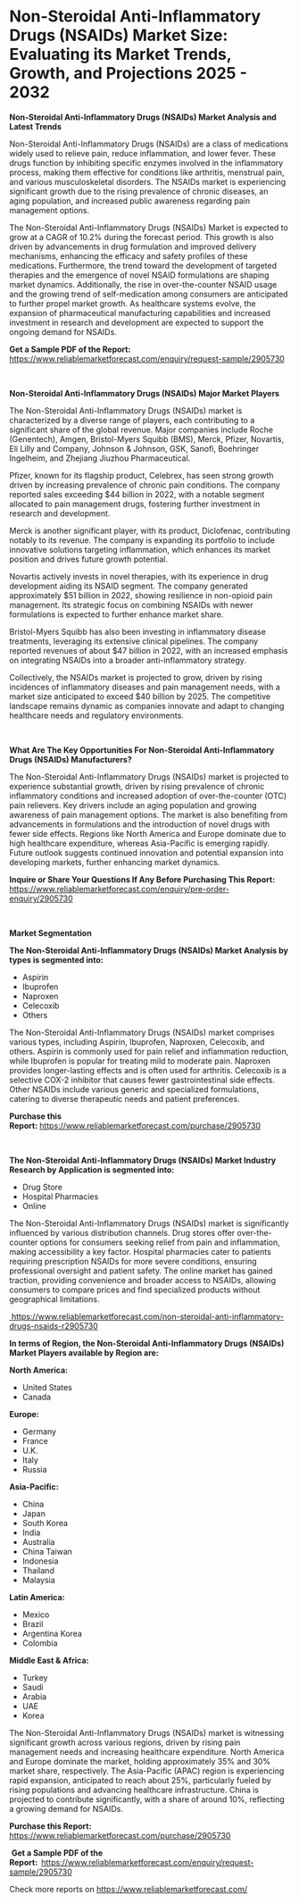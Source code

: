 <p><h1>Non-Steroidal Anti-Inflammatory Drugs (NSAIDs) Market Size: Evaluating its Market Trends, Growth, and Projections 2025 - 2032</h1></p><p><strong>Non-Steroidal Anti-Inflammatory Drugs (NSAIDs) Market Analysis and Latest Trends</strong></p>
<p><p>Non-Steroidal Anti-Inflammatory Drugs (NSAIDs) are a class of medications widely used to relieve pain, reduce inflammation, and lower fever. These drugs function by inhibiting specific enzymes involved in the inflammatory process, making them effective for conditions like arthritis, menstrual pain, and various musculoskeletal disorders. The NSAIDs market is experiencing significant growth due to the rising prevalence of chronic diseases, an aging population, and increased public awareness regarding pain management options.</p><p>The Non-Steroidal Anti-Inflammatory Drugs (NSAIDs) Market is expected to grow at a CAGR of 10.2% during the forecast period. This growth is also driven by advancements in drug formulation and improved delivery mechanisms, enhancing the efficacy and safety profiles of these medications. Furthermore, the trend toward the development of targeted therapies and the emergence of novel NSAID formulations are shaping market dynamics. Additionally, the rise in over-the-counter NSAID usage and the growing trend of self-medication among consumers are anticipated to further propel market growth. As healthcare systems evolve, the expansion of pharmaceutical manufacturing capabilities and increased investment in research and development are expected to support the ongoing demand for NSAIDs.</p></p>
<p><strong>Get a Sample PDF of the Report:&nbsp;</strong> <a href="https://www.reliablemarketforecast.com/enquiry/request-sample/2905730?utm_campaign=3361&utm_medium=2&utm_source=Github&utm_content=ia&utm_term=12032025&utm_id=non-steroidal-anti-inflammatory-drugs-nsaids">https://www.reliablemarketforecast.com/enquiry/request-sample/2905730</a></p>
<p>&nbsp;</p>
<p><strong>Non-Steroidal Anti-Inflammatory Drugs (NSAIDs) Major Market Players</strong></p>
<p><p>The Non-Steroidal Anti-Inflammatory Drugs (NSAIDs) market is characterized by a diverse range of players, each contributing to a significant share of the global revenue. Major companies include Roche (Genentech), Amgen, Bristol-Myers Squibb (BMS), Merck, Pfizer, Novartis, Eli Lilly and Company, Johnson & Johnson, GSK, Sanofi, Boehringer Ingelheim, and Zhejiang Jiuzhou Pharmaceutical.</p><p>Pfizer, known for its flagship product, Celebrex, has seen strong growth driven by increasing prevalence of chronic pain conditions. The company reported sales exceeding $44 billion in 2022, with a notable segment allocated to pain management drugs, fostering further investment in research and development.</p><p>Merck is another significant player, with its product, Diclofenac, contributing notably to its revenue. The company is expanding its portfolio to include innovative solutions targeting inflammation, which enhances its market position and drives future growth potential.</p><p>Novartis actively invests in novel therapies, with its experience in drug development aiding its NSAID segment. The company generated approximately $51 billion in 2022, showing resilience in non-opioid pain management. Its strategic focus on combining NSAIDs with newer formulations is expected to further enhance market share.</p><p>Bristol-Myers Squibb has also been investing in inflammatory disease treatments, leveraging its extensive clinical pipelines. The company reported revenues of about $47 billion in 2022, with an increased emphasis on integrating NSAIDs into a broader anti-inflammatory strategy.</p><p>Collectively, the NSAIDs market is projected to grow, driven by rising incidences of inflammatory diseases and pain management needs, with a market size anticipated to exceed $40 billion by 2025. The competitive landscape remains dynamic as companies innovate and adapt to changing healthcare needs and regulatory environments.</p></p>
<p>&nbsp;</p>
<p><strong>What Are The Key Opportunities For Non-Steroidal Anti-Inflammatory Drugs (NSAIDs) Manufacturers?</strong></p>
<p><p>The Non-Steroidal Anti-Inflammatory Drugs (NSAIDs) market is projected to experience substantial growth, driven by rising prevalence of chronic inflammatory conditions and increased adoption of over-the-counter (OTC) pain relievers. Key drivers include an aging population and growing awareness of pain management options. The market is also benefiting from advancements in formulations and the introduction of novel drugs with fewer side effects. Regions like North America and Europe dominate due to high healthcare expenditure, whereas Asia-Pacific is emerging rapidly. Future outlook suggests continued innovation and potential expansion into developing markets, further enhancing market dynamics.</p></p>
<p><strong>Inquire or Share Your Questions If Any Before Purchasing This Report:</strong> <a href="https://www.reliablemarketforecast.com/enquiry/pre-order-enquiry/2905730?utm_campaign=3361&utm_medium=2&utm_source=Github&utm_content=ia&utm_term=12032025&utm_id=non-steroidal-anti-inflammatory-drugs-nsaids">https://www.reliablemarketforecast.com/enquiry/pre-order-enquiry/2905730</a></p>
<p>&nbsp;</p>
<p><strong>Market Segmentation</strong></p>
<p><strong>The Non-Steroidal Anti-Inflammatory Drugs (NSAIDs) Market Analysis by types is segmented into:</strong></p>
<p><ul><li>Aspirin</li><li>Ibuprofen</li><li>Naproxen</li><li>Celecoxib</li><li>Others</li></ul></p>
<p><p>The Non-Steroidal Anti-Inflammatory Drugs (NSAIDs) market comprises various types, including Aspirin, Ibuprofen, Naproxen, Celecoxib, and others. Aspirin is commonly used for pain relief and inflammation reduction, while Ibuprofen is popular for treating mild to moderate pain. Naproxen provides longer-lasting effects and is often used for arthritis. Celecoxib is a selective COX-2 inhibitor that causes fewer gastrointestinal side effects. Other NSAIDs include various generic and specialized formulations, catering to diverse therapeutic needs and patient preferences.</p></p>
<p><strong>Purchase this Report:&nbsp;</strong><a href="https://www.reliablemarketforecast.com/purchase/2905730?utm_campaign=3361&utm_medium=2&utm_source=Github&utm_content=ia&utm_term=12032025&utm_id=non-steroidal-anti-inflammatory-drugs-nsaids">https://www.reliablemarketforecast.com/purchase/2905730</a></p>
<p>&nbsp;</p>
<p><strong>The Non-Steroidal Anti-Inflammatory Drugs (NSAIDs) Market Industry Research by Application is segmented into:</strong></p>
<p><ul><li>Drug Store</li><li>Hospital Pharmacies</li><li>Online</li></ul></p>
<p><p>The Non-Steroidal Anti-Inflammatory Drugs (NSAIDs) market is significantly influenced by various distribution channels. Drug stores offer over-the-counter options for consumers seeking relief from pain and inflammation, making accessibility a key factor. Hospital pharmacies cater to patients requiring prescription NSAIDs for more severe conditions, ensuring professional oversight and patient safety. The online market has gained traction, providing convenience and broader access to NSAIDs, allowing consumers to compare prices and find specialized products without geographical limitations.</p></p>
<p><a href="https://www.reliablemarketforecast.com/non-steroidal-anti-inflammatory-drugs-nsaids-r2905730?utm_campaign=3361&utm_medium=2&utm_source=Github&utm_content=ia&utm_term=12032025&utm_id=non-steroidal-anti-inflammatory-drugs-nsaids">&nbsp;https://www.reliablemarketforecast.com/non-steroidal-anti-inflammatory-drugs-nsaids-r2905730</a></p>
<p><strong>In terms of Region, the Non-Steroidal Anti-Inflammatory Drugs (NSAIDs) Market Players available by Region are:</strong></p>
<p>
    <p> <strong> North America: </strong>
        <ul>
            <li>United States</li>
            <li>Canada</li>
        </ul>
        </p> 
    <p> <strong> Europe: </strong>
        <ul>
            <li>Germany</li>
            <li>France</li>
            <li>U.K.</li>
            <li>Italy</li>
            <li>Russia</li>
        </ul>
        </p> 
    <p> <strong> Asia-Pacific: </strong>
        <ul>
            <li>China</li>
            <li>Japan</li>
            <li>South Korea</li>
            <li>India</li>
            <li>Australia</li>
            <li>China Taiwan</li>
            <li>Indonesia</li>
            <li>Thailand</li>
            <li>Malaysia</li>
        </ul>
        </p> 
    <p> <strong> Latin America: </strong>
        <ul>
            <li>Mexico</li>
            <li>Brazil</li>
            <li>Argentina Korea</li>
            <li>Colombia</li>
        </ul>
        </p> 
    <p> <strong> Middle East & Africa: </strong>
        <ul>
            <li>Turkey</li>
            <li>Saudi</li>
            <li>Arabia</li>
            <li>UAE</li>
            <li>Korea</li>
        </ul>
    </p>
    </p>
<p><p>The Non-Steroidal Anti-Inflammatory Drugs (NSAIDs) market is witnessing significant growth across various regions, driven by rising pain management needs and increasing healthcare expenditure. North America and Europe dominate the market, holding approximately 35% and 30% market share, respectively. The Asia-Pacific (APAC) region is experiencing rapid expansion, anticipated to reach about 25%, particularly fueled by rising populations and advancing healthcare infrastructure. China is projected to contribute significantly, with a share of around 10%, reflecting a growing demand for NSAIDs.</p></p>
<p><strong>Purchase this Report: </strong><a href="https://www.reliablemarketforecast.com/purchase/2905730?utm_campaign=3361&utm_medium=2&utm_source=Github&utm_content=ia&utm_term=12032025&utm_id=non-steroidal-anti-inflammatory-drugs-nsaids">https://www.reliablemarketforecast.com/purchase/2905730</a></p>
<p>&nbsp;<strong>Get a Sample PDF of the Report:&nbsp;&nbsp;</strong><a href="https://www.reliablemarketforecast.com/enquiry/request-sample/2905730?utm_campaign=3361&utm_medium=2&utm_source=Github&utm_content=ia&utm_term=12032025&utm_id=non-steroidal-anti-inflammatory-drugs-nsaids">https://www.reliablemarketforecast.com/enquiry/request-sample/2905730</a></p>
<p><strong></strong></p>
<p>Check more reports on <a href="https://www.reliablemarketforecast.com/?utm_campaign=3361&utm_medium=2&utm_source=Github&utm_content=ia&utm_term=12032025&utm_id=non-steroidal-anti-inflammatory-drugs-nsaids">https://www.reliablemarketforecast.com/</a></p>